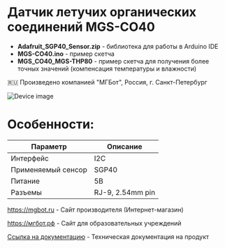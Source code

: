 # Датчик летучих органических соединений MGS-CO40

- **Adafruit_SGP40_Sensor.zip** - библиотека для работы в Arduino IDE
- **MGS-CO40.ino** - пример скетча
- **MGS_CO40_MGS-THP80** - пример скетча для получения более точных значений (компенсация температуры и влажности)

🇷🇺 Произведено компанией "МГБот", Россия, г. Санкт-Петербург

![Device image](https://books.mgbot.ru/images/MGS-CO40.PNG)

# Особенности:

| Параметр    | Описание |
| ----------- | -----------|
| Интерфейс   | I2C|
| Применяемый сенсор   | SGP40 |
| Питание     | 5В|
| Разъемы     | RJ-9, 2.54mm pin|

https://mgbot.ru  - Сайт производителя (Интернет-магазин)

https://мгбот.рф  - Сайт для образовательных учреждений

[Ссылка на документацию](https://books.mgbot.ru/devices/MGS-CO40.pdf) - Техническая документация на продукт